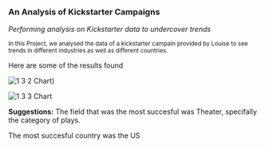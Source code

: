 ### **An Analysis of Kickstarter Campaigns**
*Performing analysis on Kickstarter data to undercover trends*

<sub>In this Project, we analysed the data of a kickstarter campain provided by Louise to see trends in  different industries as well as different countries.<sub>

Here are some of the results found

![1 3 2 Chart](https://user-images.githubusercontent.com/111034667/186289671-b7f4d8c5-f729-4d29-a8d5-0f970cf7eb36.png))


![1 3 3 Chart](https://user-images.githubusercontent.com/111034667/186289756-b44520a8-1d6c-4393-a3cf-bdb1e94924a6.png)

**Suggestions:**
The field that was the most succesful was Theater, specifally the category of plays.

The most succesful country was the US

